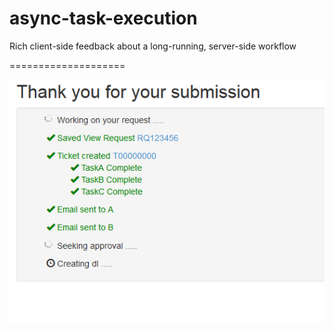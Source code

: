 async-task-execution
====================

Rich client-side feedback about a long-running, server-side workflow

====================

![screenshot](https://raw.githubusercontent.com/jeremyshantz/async-task-execution/master/screenshot.png "screenshot")

